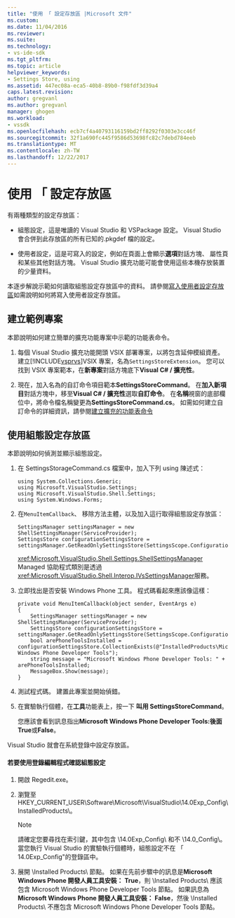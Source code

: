 ```yaml
---
title: "使用 「 設定存放區 |Microsoft 文件"
ms.custom: 
ms.date: 11/04/2016
ms.reviewer: 
ms.suite: 
ms.technology:
- vs-ide-sdk
ms.tgt_pltfrm: 
ms.topic: article
helpviewer_keywords:
- Settings Store, using
ms.assetid: 447ec08a-eca5-40b8-89b0-f98fdf3d39a4
caps.latest.revision: 
author: gregvanl
ms.author: gregvanl
manager: ghogen
ms.workload:
- vssdk
ms.openlocfilehash: ecb7cf4a40793116159bd2ff8292f0303e3cc46f
ms.sourcegitcommit: 32f1a690fc445f9586d53698fc82c7debd784eeb
ms.translationtype: MT
ms.contentlocale: zh-TW
ms.lasthandoff: 12/22/2017
---
```

# <a name="using-the-settings-store"></a>使用 「 設定存放區
有兩種類型的設定存放區：  
  
-   組態設定，這是唯讀的 Visual Studio 和 VSPackage 設定。 Visual Studio 會合併到此存放區的所有已知的.pkgdef 檔的設定。  
  
-   使用者設定，這是可寫入的設定，例如在頁面上會顯示**選項**對話方塊、 屬性頁和某些其他對話方塊。 Visual Studio 擴充功能可能會使用這些本機存放裝置的少量資料。  
  
 本逐步解說示範如何讀取組態設定存放區中的資料。 請參閱[寫入使用者設定存放區](../extensibility/writing-to-the-user-settings-store.md)如需說明如何將寫入使用者設定存放區。  
  
## <a name="creating-the-example-project"></a>建立範例專案  
 本節說明如何建立簡單的擴充功能專案中示範的功能表命令。  
  
1.  每個 Visual Studio 擴充功能開頭 VSIX 部署專案，以將包含延伸模組資產。 建立[!INCLUDE[vsprvs](../code-quality/includes/vsprvs_md.md)]VSIX 專案，名為`SettingsStoreExtension`。 您可以找到 VSIX 專案範本，在**新專案**對話方塊底下**Visual C# / 擴充性**。  
  
2.  現在，加入名為的自訂命令項目範本**SettingsStoreCommand**。 在**加入新項目**對話方塊中，移至**Visual C# / 擴充性**選取**自訂命令**。 在**名稱**視窗的底部欄位中，將命令檔名稱變更為**SettingsStoreCommand.cs**。 如需如何建立自訂命令的詳細資訊，請參閱[建立擴充的功能表命令](../extensibility/creating-an-extension-with-a-menu-command.md)  
  
## <a name="using-the-configuration-settings-store"></a>使用組態設定存放區  
 本節說明如何偵測並顯示組態設定。  
  
1.  在 SettingsStorageCommand.cs 檔案中，加入下列 using 陳述式：  
  
    ```  
    using System.Collections.Generic;  
    using Microsoft.VisualStudio.Settings;  
    using Microsoft.VisualStudio.Shell.Settings;  
    using System.Windows.Forms;  
    ```  
  
2.  在`MenuItemCallback`、 移除方法主體，以及加入這行取得組態設定存放區：  
  
    ```  
    SettingsManager settingsManager = new ShellSettingsManager(ServiceProvider);  
    SettingsStore configurationSettingsStore = settingsManager.GetReadOnlySettingsStore(SettingsScope.Configuration);  
    ```  
  
     <xref:Microsoft.VisualStudio.Shell.Settings.ShellSettingsManager> Managed 協助程式類別是透過<xref:Microsoft.VisualStudio.Shell.Interop.IVsSettingsManager>服務。  
  
3.  立即找出是否安裝 Windows Phone 工具。 程式碼看起來應該像這樣：  
  
    ```  
    private void MenuItemCallback(object sender, EventArgs e)  
    {  
        SettingsManager settingsManager = new ShellSettingsManager(ServiceProvider);  
        SettingsStore configurationSettingsStore = settingsManager.GetReadOnlySettingsStore(SettingsScope.Configuration);  
        bool arePhoneToolsInstalled = configurationSettingsStore.CollectionExists(@"InstalledProducts\Microsoft Windows Phone Developer Tools");  
        string message = "Microsoft Windows Phone Developer Tools: " + arePhoneToolsInstalled;  
        MessageBox.Show(message);  
    }  
    ```  
  
4.  測試程式碼。 建置此專案並開始偵錯。  
  
5.  在實驗執行個體，在**工具**功能表上，按一下 **叫用 SettingsStoreCommand**。  
  
     您應該會看到訊息指出**Microsoft Windows Phone Developer Tools:**後面**True**或**False**。  
  
 Visual Studio 就會在系統登錄中設定存放區。  
  
#### <a name="to-use-a-registry-editor-to-verify-configuration-settings"></a>若要使用登錄編輯程式確認組態設定  
  
1.  開啟 Regedit.exe。  
  
2.  瀏覽至 HKEY_CURRENT_USER\Software\Microsoft\VisualStudio\14.0Exp_Config\InstalledProducts\\。  
  
    > [!NOTE]
    >  請確定您要尋找在索引鍵，其中包含 \14.0Exp_Config\ 和不 \14.0_Config\\。 當您執行 Visual Studio 的實驗執行個體時，組態設定不在 「 14.0Exp_Config"的登錄區中。  
  
3.  展開 \Installed Products\ 節點。 如果在先前步驟中的訊息是**Microsoft Windows Phone 開發人員工具安裝： True**，則 \Installed Products\ 應該包含 Microsoft Windows Phone Developer Tools 節點。 如果訊息為**Microsoft Windows Phone 開發人員工具安裝： False**，然後 \Installed Products\ 不應包含 Microsoft Windows Phone Developer Tools 節點。
